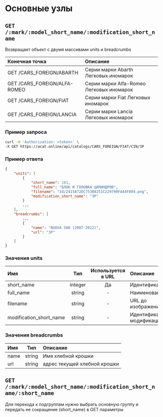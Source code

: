# Основные узлы

## `GET /:mark/:model_short_name/:modification_short_name`

Возвращает объект с двумя массивами units и breadcrumbs

| Конечная точка | Описание |
| :---- | :--------------- |
| GET /CARS_FOREIGN/ABARTH | Серии марки Abarth Легковых иномарок |
| GET /CARS_FOREIGN/ALFA-ROMEO | Серии марки Alfa-Romeo Легковых иномарок |
| GET /CARS_FOREIGN/FIAT | Серии марки Fiat Легковых иномарок |
| GET /CARS_FOREIGN/LANCIA | Серии марки Lancia Легковых иномарок |

### Пример запроса

```bash
curl -H 'Authorization: <token>' \
-X GET https://acat.online/api/catalogs/CARS_FOREIGN/FIAT/CIN/3P
```

### Пример ответа

```json
{
    "units": [
        {
            "short_name": 101,
            "full_name": "БЛОК И ГОЛОВКА ЦИЛИНДРОВ",
            "filename": "24/2415A72DC753B8251C229790FA44F804.png",
            "modification_short_name": "3P"
        }
        ...
    ],
    "breadcrumbs": [
        ...
        {
            "name": "NUOVA 500 (2007-2012)",
            "url": "3P"
        }
    ]
}
```

### Значения units

| Имя | Тип | Используется в URL | Описание |
| :---- | :------: | :------: | :--------------- |
| short_name | integer | Да | Идентификатор |
| full_name | string | - | Наименование |
| filename | string | - | URL до изображения |
| modification_short_name | string | - | Идентификатор модификации |

### Значения breadcrumbs

| Имя | Тип | Описание |
| :---- | :------: | :--------------- |
| name | string | Имя хлебной крошки |
| url | string | адрес текущей хлебной крошки |


## `GET /:mark/:model_short_name/:modification_short_name/:short_name`

Для перехода к подгруппам нужно выбрать основную группу и передать ее сокращение (short_name) в GET параметры